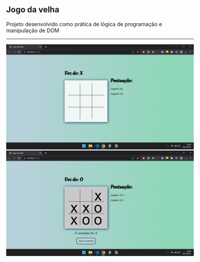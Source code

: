 ## Jogo da velha

Projeto desenvolvido como prática de lógica de programação e manipulação de DOM

---

<img src="./img/img1.png" />
<img src="./img/img2.png" />